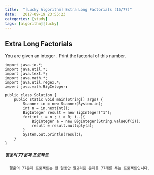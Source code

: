 ```yaml
---
title:  "[Lucky Algorithm] Extra Long Factorials (16/77)"
date:   2017-09-19 23:55:23
categories: [study]
tags: [algorithm][lucky]
---
```

## Extra Long Factorials
You are given an integer . Print the factorial of this number.

```
import java.io.*;
import java.util.*;
import java.text.*;
import java.math.*;
import java.util.regex.*;
import java.math.BigInteger;

public class Solution {
    public static void main(String[] args) {
        Scanner in = new Scanner(System.in);
        int n = in.nextInt();
        BigInteger result = new BigInteger("1");
        for(int i = n ; i > 0; i--){
            BigInteger a = new BigInteger(String.valueOf(i));
            result = result.multiply(a);
        }
        System.out.println(result);
    }
}

```

##### 행운의 77문제 프로젝트
```
  행운의 77문제 프로젝트는 한 달동안 알고리즘 문제를 77개를 푸는 프로젝트입니다.
```
